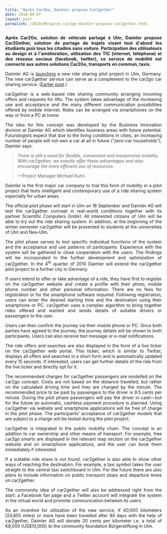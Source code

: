 ```yaml
---
title: "Après Car2Go, Daimler propose Car2gether"
date: 2010-09-07
layout: post
permalink: /2010/09/apres-car2go-daimler-propose-car2gether.html
---
```


<p style="text-align: justify"><strong>Après Car2Go, solution de véhicule partagé à Ulm, Daimler propose Car2Gether, solution de partage de trajets visant tout d'abord les étudiants puis tous les citadins sans voiture. Participation des utilisateurs au design et à l'amélioration, utilisation des TIC (internet, téléphone) et des réseaux sociaux (facebook, twitter), ce service de mobilité est connecté aux autres solutions Car2Go, transports en commun, taxis.</strong></p> <p style="text-align: justify">Daimler AG is <a href="http://media.daimler.com/dcmedia/0-921-656548-1-1327618-1-0-0-0-0-1-12761-612873-0-1-0-0-0-0-0.html?TS=1283787027514">launching</a> a new ride sharing pilot project in Ulm, Germany. The new car2gether service can serve as a complement to the car2go car sharing service. (<a href="http://www.greencarcongress.com/2009/03/daimler-extending-car2go-carsharing-program-to-austin-texas-ramping-up-in-germany.html">Earlier post</a>.)</p> <p style="text-align: justify">car2gether is a web-based ride sharing community arranging incoming offers and requests for lifts. The system takes advantage of the increasing use and acceptance and the many different communication possibilities offered by mobile internet. Rides can be arranged via smartphones on the way or from a PC at home.</p> <p style="text-align: justify"> </p>  <!--more-->    <p style="text-align: justify">The idea for this concept was developed by the Business Innovation division at Daimler AG which identifies business areas with future potential. Futurologists expect that due to the living conditions in cities, an increasing number of people will not own a car at all in future (“zero-car households”), Daimler says.</p> <blockquote> <p><em>There is still a need for flexible, convenient and inexpensive mobility. With car2gether, we exactly offer these advantages and also encourage the more efficient use of resources.</em></p> <div>—Project Manager Michael Kuhn</div> </blockquote> <p style="text-align: justify">Daimler is the first major car company to trial this form of mobility in a pilot project that tests intelligent and contemporary use of a ride sharing system especially for urban areas.</p> <p style="text-align: justify">The official pilot phase will start in Ulm on 18 September and Daimler AG will test the car2gether concept in real-world conditions together with its partner Scientific Computers GmbH. All interested citizens of Ulm will be able to try out the ride sharing system. In addition, at the beginning of the winter semester car2gether will be presented to students at the universities of Ulm and Neu-Ulm.</p> <p style="text-align: justify">The pilot phase serves to test specific individual functions of the system and the acceptance and use patterns of participants. Experience with the system will be gathered in close cooperation with the users. The findings will be incorporated in the further development and optimization of car2gether. In the 4<sup>th</sup> quarter of 2010 Daimler will extend the car2gether pilot project to a further city in Germany.</p> <p style="text-align: justify">If users intend to offer or take advantage of a ride, they have first to register on the car2gether website and create a profile with their photo, mobile phone number and other personal information. There are no fees for registration or for the smartphone software required. Following registration, users can enter the desired starting time and the destination using their smartphone or PC. car2gether uses a complex algorithm to bring together rides offered and wanted and sends details of suitable drivers or passengers to the user.</p> <p style="text-align: justify">Users can then confirm the journey via their mobile phone or PC. Once both parties have agreed to the journey, the journey details will be shown to both participants. Users can also receive text message or e-mail notifications.</p> <p style="text-align: justify">The ride offers and searches are also displayed in the form of a live ticker on the car2gether web portal. This ticker, which is similar to Twitter, displays all offers and searches in a short form and is automatically updated every 15 seconds. If interested, users can get further details of the ride from the live ticker and directly opt for it.</p> <p style="text-align: justify">The recommended charges for car2gether passengers are modelled on the car2go concept. Costs are not based on the distance travelled, but rather on the calculated driving time and they are charged by the minute. The recommended price to be paid by passengers to the driver is 9.5 cents per minute. During the pilot phase passengers will pay the driver in cash—but for the future an automatic, cashless payment procedure is planned. Using car2gether via website and smartphone applications will be free of charge in the pilot phase. The participants’ acceptance of car2gether models that are subject to a charge will be tested during the pilot project.</p> <p style="text-align: justify">car2gether is integrated in the public mobility chain. The concept is an addition to car ownership and other means of transport. For example, free car2go smarts are displayed in the relevant map section on the car2gether website and on smartphone applications, and the user can book them immediately if interested.</p> <p style="text-align: justify">If a suitable ride share is not found, car2gether is also able to show other ways of reaching the destination. For example, a taxi symbol takes the user straight to the central taxi switchboard in Ulm. For the future there are also plans to include information on public transport stops and departure times on car2gether.</p> <p style="text-align: justify">The community idea of car2gether will also be addressed right from the start: a Facebook fan page and a Twitter account will integrate the system in the virtual world and promote communication between its users.</p> <p style="text-align: justify">As an incentive for utilization of the new service, if 40,000 kilometers (24,855 miles) or more have been travelled after 80 days with the help of car2gether, Daimler AG will donate 20 cents per kilometer i.e. a total of €8,000 (US$10,000) to the community foundation Bürgerstiftung in Ulm.</p>